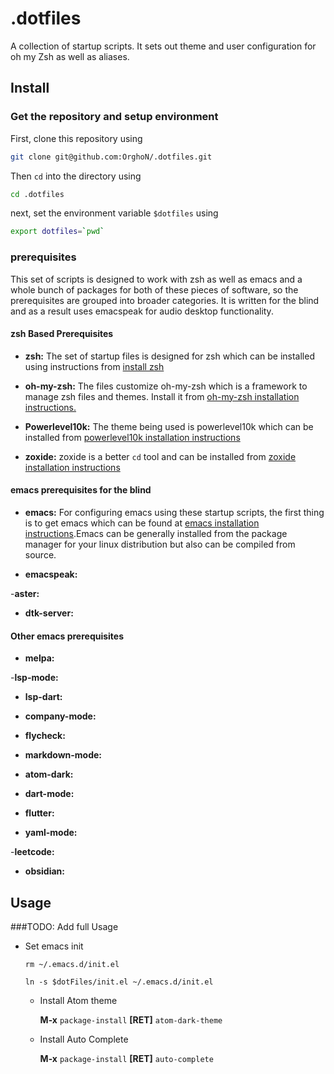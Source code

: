 # .dotfiles

A collection of startup scripts. It sets out theme and user configuration for oh my Zsh as well as aliases.

## Install

### Get the repository and setup environment

First, clone this repository using

```bash
git clone git@github.com:OrghoN/.dotfiles.git
```

Then `cd` into the directory using 

```bash
cd .dotfiles
```

next, set the environment variable `$dotfiles` using

```bash
export dotfiles=`pwd`
```

### prerequisites

This set of scripts is designed to work with zsh as well as emacs and a whole bunch of packages for both of these pieces of software, so the prerequisites are grouped into broader categories. 
It is written for the blind and as a result uses emacspeak for audio desktop functionality.

#### zsh Based Prerequisites

- **zsh:** 
The set of startup files is designed for zsh which can be installed using instructions from    [install zsh](https://github.com/ohmyzsh/ohmyzsh/wiki/Installing-ZSH "instructions to install zsh")

- **oh-my-zsh:** 
The files customize oh-my-zsh which is a framework to manage zsh files and themes. Install it from [oh-my-zsh installation instructions.](https://ohmyz.sh/ "Instructions for installing oh-my-zsh")

- **Powerlevel10k:**
The theme being used is powerlevel10k which can be installed from  [powerlevel10k installation instructions](https://github.com/romkatv/powerlevel10k "Installation instructions for powerlevel 10k theme")

- **zoxide:**
zoxide is a better `cd` tool and can be installed from [zoxide installation instructions](https://github.com/ajeetdsouza/zoxide "installation instructions for zoxide a smarter cd client")

#### emacs prerequisites for the blind

- **emacs:**
For configuring emacs using these startup scripts, the first thing is to get emacs which can be found at [emacs installation instructions](https://www.pluralsight.com/resources/blog/cloud/how-to-install-emacs "installation instructions for emacs").Emacs can be generally installed from the package manager for your linux distribution but also can be compiled from source. 

- **emacspeak:**

-**aster:**

- **dtk-server:**

#### Other emacs prerequisites

- **melpa:**

-**lsp-mode:**

- **lsp-dart:**

- **company-mode:**

- **flycheck:**

- **markdown-mode:**

- **atom-dark:**

- **dart-mode:**

- **flutter:**

- **yaml-mode:**

-**leetcode:**

- **obsidian:**

## Usage

###TODO: Add full Usage

- Set emacs init

  `rm ~/.emacs.d/init.el`

  `ln -s $dotFiles/init.el ~/.emacs.d/init.el`

  - Install Atom theme

    **M-x** `package-install` **[RET]** `atom-dark-theme`

  - Install Auto Complete

    **M-x** `package-install` **[RET]** `auto-complete`
